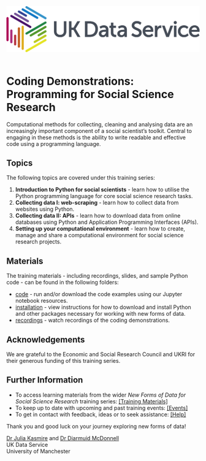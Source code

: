 ![UKDS Logo](./code/images/UKDS_Logos_Col_Grey_300dpi.png)<br>
<br>
# Coding Demonstrations: Programming for Social Science Research

Computational methods for collecting, cleaning and analysing data are an increasingly important component of a social scientist’s toolkit. Central to engaging in these methods is the ability to write readable and effective code using a programming language.

## Topics

The following topics are covered under this training series:
1. **Introduction to Python for social scientists** - learn how to utilise the Python programming language for core social science research tasks.
2. **Collecting data I: web-scraping** - learn how to collect data from websites using Python.  
3. **Collecting data II: APIs** - learn how to download data from online databases using Python and Application Programming Interfaces (APIs).
4. **Setting up your computational environment** - learn how to create, manage and share a computational environment for social science research projects.

## Materials

The training materials - including recordings, slides, and sample Python code - can be found in the following folders:
* [code](./code) - run and/or download the code examples using our Jupyter notebook resources.
* [installation](./installation) - view instructions for how to download and install Python and other packages necessary for working with new forms of data.
* [recordings](./recordings) - watch recordings of the coding demonstrations.

## Acknowledgements

We are grateful to the Economic and Social Research Council and UKRI for their generous funding of this training series.

## Further Information

* To access learning materials from the wider *New Forms of Data for Social Science Research* training series: <a href="https://github.com/UKDataServiceOpen/new-forms-of-data" target=_blank>[Training Materials]</a>
* To keep up to date with upcoming and past training events: <a href="https://ukdataservice.ac.uk/news-and-events/events" target=_blank>[Events]</a>
* To get in contact with feedback, ideas or to seek assistance: <a href="https://ukdataservice.ac.uk/help.aspx" target=_blank>[Help]</a>

Thank you and good luck on your journey exploring new forms of data! <br>

<a href="https://www.research.manchester.ac.uk/portal/julia.kasmire.html" target=_blank>Dr Julia Kasmire</a> and <a href="https://www.research.manchester.ac.uk/portal/diarmuid.mcdonnell.html" target=_blank>Dr Diarmuid McDonnell</a> <br />
UK Data Service  <br />
University of Manchester <br />
